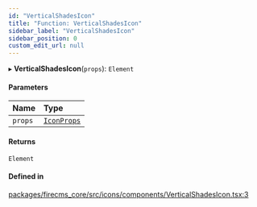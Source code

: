 ```yaml
---
id: "VerticalShadesIcon"
title: "Function: VerticalShadesIcon"
sidebar_label: "VerticalShadesIcon"
sidebar_position: 0
custom_edit_url: null
---
```


▸ **VerticalShadesIcon**(`props`): `Element`

#### Parameters

| Name | Type |
| :------ | :------ |
| `props` | [`IconProps`](../types/IconProps.md) |

#### Returns

`Element`

#### Defined in

[packages/firecms_core/src/icons/components/VerticalShadesIcon.tsx:3](https://github.com/FireCMSco/firecms/blob/d45f3739/packages/firecms_core/src/icons/components/VerticalShadesIcon.tsx#L3)
